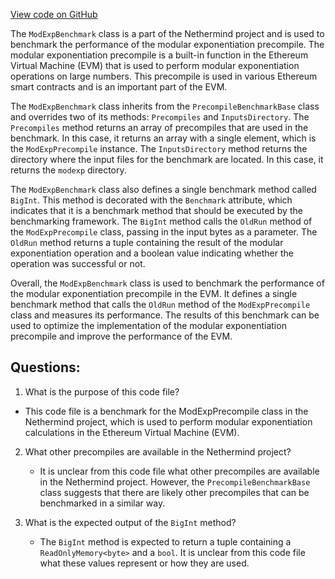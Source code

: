 [View code on GitHub](https://github.com/NethermindEth/nethermind/src/Nethermind/Nethermind.Precompiles.Benchmark/ModExpBenchmark.cs)

The `ModExpBenchmark` class is a part of the Nethermind project and is used to benchmark the performance of the modular exponentiation precompile. The modular exponentiation precompile is a built-in function in the Ethereum Virtual Machine (EVM) that is used to perform modular exponentiation operations on large numbers. This precompile is used in various Ethereum smart contracts and is an important part of the EVM.

The `ModExpBenchmark` class inherits from the `PrecompileBenchmarkBase` class and overrides two of its methods: `Precompiles` and `InputsDirectory`. The `Precompiles` method returns an array of precompiles that are used in the benchmark. In this case, it returns an array with a single element, which is the `ModExpPrecompile` instance. The `InputsDirectory` method returns the directory where the input files for the benchmark are located. In this case, it returns the `modexp` directory.

The `ModExpBenchmark` class also defines a single benchmark method called `BigInt`. This method is decorated with the `Benchmark` attribute, which indicates that it is a benchmark method that should be executed by the benchmarking framework. The `BigInt` method calls the `OldRun` method of the `ModExpPrecompile` class, passing in the input bytes as a parameter. The `OldRun` method returns a tuple containing the result of the modular exponentiation operation and a boolean value indicating whether the operation was successful or not.

Overall, the `ModExpBenchmark` class is used to benchmark the performance of the modular exponentiation precompile in the EVM. It defines a single benchmark method that calls the `OldRun` method of the `ModExpPrecompile` class and measures its performance. The results of this benchmark can be used to optimize the implementation of the modular exponentiation precompile and improve the performance of the EVM.
## Questions: 
 1. What is the purpose of this code file?
   - This code file is a benchmark for the ModExpPrecompile class in the Nethermind project, which is used to perform modular exponentiation calculations in the Ethereum Virtual Machine (EVM).

2. What other precompiles are available in the Nethermind project?
   - It is unclear from this code file what other precompiles are available in the Nethermind project. However, the `PrecompileBenchmarkBase` class suggests that there are likely other precompiles that can be benchmarked in a similar way.

3. What is the expected output of the `BigInt` method?
   - The `BigInt` method is expected to return a tuple containing a `ReadOnlyMemory<byte>` and a `bool`. It is unclear from this code file what these values represent or how they are used.